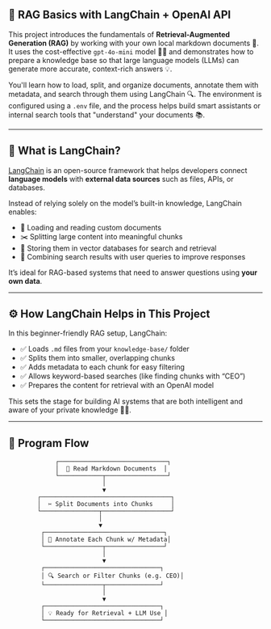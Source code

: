 ## 🧠 RAG Basics with LangChain + OpenAI API

This project introduces the fundamentals of **Retrieval-Augmented Generation (RAG)** by working with your own local markdown documents 📄. It uses the cost-effective `gpt-4o-mini` model 🧑‍💻 and demonstrates how to prepare a knowledge base so that large language models (LLMs) can generate more accurate, context-rich answers 💡.

You'll learn how to load, split, and organize documents, annotate them with metadata, and search through them using LangChain 🔍. The environment is configured using a `.env` file, and the process helps build smart assistants or internal search tools that "understand" your documents 📚.

---

## 🔗 What is LangChain?

[LangChain](https://www.langchain.com/) is an open-source framework that helps developers connect **language models** with **external data sources** such as files, APIs, or databases.

Instead of relying solely on the model’s built-in knowledge, LangChain enables:

- 📄 Loading and reading custom documents
- ✂️ Splitting large content into meaningful chunks
- 🧠 Storing them in vector databases for search and retrieval
- 🔁 Combining search results with user queries to improve responses

It’s ideal for RAG-based systems that need to answer questions using **your own data**.

---

## ⚙️ How LangChain Helps in This Project

In this beginner-friendly RAG setup, LangChain:

- ✅ Loads `.md` files from your `knowledge-base/` folder
- ✅ Splits them into smaller, overlapping chunks
- ✅ Adds metadata to each chunk for easy filtering
- ✅ Allows keyword-based searches (like finding chunks with “CEO”)
- ✅ Prepares the content for retrieval with an OpenAI model

This sets the stage for building AI systems that are both intelligent and aware of your private knowledge 🧠✨.

---

## 🔁 Program Flow

```text
             ┌──────────────────────────────┐
             │  📁 Read Markdown Documents  │
             └────────────┬─────────────────┘
                          │
                          ▼
        ┌────────────────────────────────────┐
        │  ✂️ Split Documents into Chunks     │
        └────────────────┬───────────────────┘
                         │
                         ▼
         ┌─────────────────────────────────┐
         │ 🧠 Annotate Each Chunk w/ Metadata│
         └────────────────┬────────────────┘
                          │
                          ▼
         ┌────────────────────────────────┐
         │ 🔍 Search or Filter Chunks (e.g. CEO)│
         └────────────────┬───────────────┘
                          │
                          ▼
         ┌────────────────────────────────┐
         │ 💡 Ready for Retrieval + LLM Use │
         └────────────────────────────────┘
